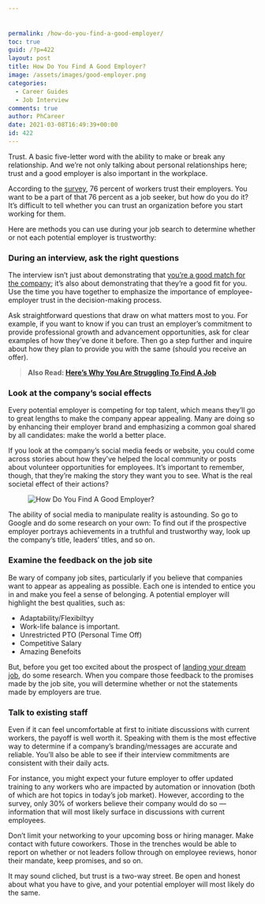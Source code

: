 ```yaml
---


permalink: /how-do-you-find-a-good-employer/
toc: true
guid: /?p=422
layout: post
title: How Do You Find A Good Employer?
image: /assets/images/good-employer.png
categories:
  - Career Guides
  - Job Interview
comments: true
author: PhCareer
date: 2021-03-08T16:49:39+00:00
id: 422
---
```

Trust. A basic five-letter word with the ability to make or break any relationship. And we&#8217;re not only talking about personal relationships here; trust and a good employer is also important in the workplace.

According to the [survey](https://www.edelman.com/sites/g/files/aatuss191/files/2020-01/2020%20Edelman%20Trust%20Barometer%20Global%20Report.pdf), 76 percent of workers trust their employers. You want to be a part of that 76 percent as a job seeker, but how do you do it? It&#8217;s difficult to tell whether you can trust an organization before you start working for them.

Here are methods you can use during your job search to determine whether or not each potential employer is trustworthy:

### **During an interview, ask the right questions**

The interview isn&#8217;t just about demonstrating that [you&#8217;re a good match for the company](/how-to-figure-out-if-you-are-right-for-the-job/); it&#8217;s also about demonstrating that they&#8217;re a good fit for you. Use the time you have together to emphasize the importance of employee-employer trust in the decision-making process.

Ask straightforward questions that draw on what matters most to you. For example, if you want to know if you can trust an employer&#8217;s commitment to provide professional growth and advancement opportunities, ask for clear examples of how they&#8217;ve done it before. Then go a step further and inquire about how they plan to provide you with the same (should you receive an offer).

<blockquote class="wp-block-quote">
  <p>
    <strong>Also Read: <a href="/heres-why-you-are-struggling-to-find-a-job/">Here’s Why You Are Struggling To Find A Job</a></strong>
  </p>
</blockquote>

### **Look at the company&#8217;s social effects**

Every potential employer is competing for top talent, which means they&#8217;ll go to great lengths to make the company appear appealing. Many are doing so by enhancing their employer brand and emphasizing a common goal shared by all candidates: make the world a better place.

If you look at the company&#8217;s social media feeds or website, you could come across stories about how they&#8217;ve helped the local community or posts about volunteer opportunities for employees. It&#8217;s important to remember, though, that they&#8217;re making the story they want you to see. What is the real societal effect of their actions?


<figure class="wp-block-image size-large">

<img loading="lazy" width="745" height="445" src="/wp-content/uploads/2021/03/good-employer.jpg" alt="How Do You Find A Good Employer?" class="wp-image-423" srcset="/wp-content/uploads/2021/03/good-employer.jpg 745w, /wp-content/uploads/2021/03/good-employer-300x179.jpg 300w" sizes="(max-width: 745px) 100vw, 745px" /> </figure> 

The ability of social media to manipulate reality is astounding. So go to Google and do some research on your own: To find out if the prospective employer portrays achievements in a truthful and trustworthy way, look up the company&#8217;s title, leaders&#8217; titles, and so on.

### **Examine the feedback on the job site**

Be wary of company job sites, particularly if you believe that companies want to appear as appealing as possible. Each one is intended to entice you in and make you feel a sense of belonging. A potential employer will highlight the best qualities, such as:

  * Adaptability/Flexibiltyy
  * Work-life balance is important.
  * Unrestricted PTO (Personal Time Off)
  * Competitive Salary
  * Amazing Benefoits

But, before you get too excited about the prospect of [landing your dream job](/tips-you-need-to-find-your-dream-job-and-get-hired-faster/), do some research. When you compare those feedback to the promises made by the job site, you will determine whether or not the statements made by employers are true.

### **Talk to existing staff**

Even if it can feel uncomfortable at first to initiate discussions with current workers, the payoff is well worth it. Speaking with them is the most effective way to determine if a company&#8217;s branding/messages are accurate and reliable. You&#8217;ll also be able to see if their interview commitments are consistent with their daily acts.

For instance, you might expect your future employer to offer updated training to any workers who are impacted by automation or innovation (both of which are hot topics in today&#8217;s job market). However, according to the survey, only 30% of workers believe their company would do so — information that will most likely surface in discussions with current employees.

Don&#8217;t limit your networking to your upcoming boss or hiring manager. Make contact with future coworkers. Those in the trenches would be able to report on whether or not leaders follow through on employee reviews, honor their mandate, keep promises, and so on.

It may sound cliched, but trust is a two-way street. Be open and honest about what you have to give, and your potential employer will most likely do the same.
